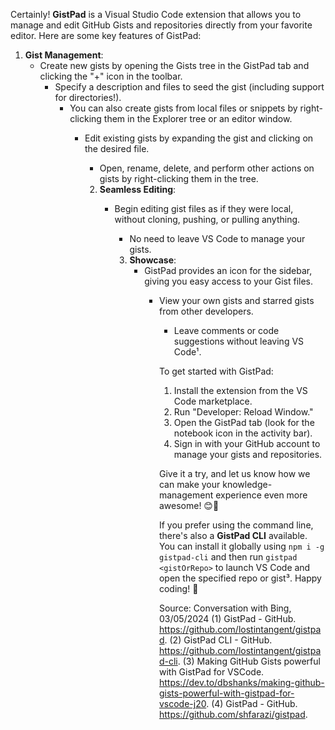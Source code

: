 Certainly! **GistPad** is a Visual Studio Code extension that allows you to manage and edit GitHub Gists and repositories directly from your favorite editor. Here are some key features of GistPad:

1. **Gist Management**:
   - Create new gists by opening the Gists tree in the GistPad tab and clicking the "+" icon in the toolbar.
      - Specify a description and files to seed the gist (including support for directories!).
         - You can also create gists from local files or snippets by right-clicking them in the Explorer tree or an editor window.
            - Edit existing gists by expanding the gist and clicking on the desired file.
               - Open, rename, delete, and perform other actions on gists by right-clicking them in the tree.

               2. **Seamless Editing**:
                  - Begin editing gist files as if they were local, without cloning, pushing, or pulling anything.
                     - No need to leave VS Code to manage your gists.

                     3. **Showcase**:
                        - GistPad provides an icon for the sidebar, giving you easy access to your Gist files.
                           - View your own gists and starred gists from other developers.
                              - Leave comments or code suggestions without leaving VS Code¹.

                              To get started with GistPad:
                              1. Install the extension from the VS Code marketplace.
                              2. Run "Developer: Reload Window."
                              3. Open the GistPad tab (look for the notebook icon in the activity bar).
                              4. Sign in with your GitHub account to manage your gists and repositories.

                              Give it a try, and let us know how we can make your knowledge-management experience even more awesome! 😊🚀

                              If you prefer using the command line, there's also a **GistPad CLI** available. You can install it globally using `npm i -g gistpad-cli` and then run `gistpad <gistOrRepo>` to launch VS Code and open the specified repo or gist³. Happy coding! 🎉

                              Source: Conversation with Bing, 03/05/2024
                              (1) GistPad - GitHub. https://github.com/lostintangent/gistpad.
                              (2) GistPad CLI - GitHub. https://github.com/lostintangent/gistpad-cli.
                              (3) Making GitHub Gists powerful with GistPad for VSCode. https://dev.to/dbshanks/making-github-gists-powerful-with-gistpad-for-vscode-j20.
                              (4) GistPad - GitHub. https://github.com/shfarazi/gistpad.